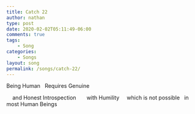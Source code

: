 ```yaml
---
title: Catch 22
author: nathan
type: post
date: 2020-02-02T05:11:49-06:00
comments: true
tags:
    - Song
categories:
    - Songs
layout: song
permalink: /songs/catch-22/
---
```

Being Human
&nbsp;&nbsp;Requires Genuine
<!--more-->
&nbsp;&nbsp;&nbsp;&nbsp;and Honest Introspection
&nbsp;&nbsp;&nbsp;&nbsp;&nbsp;&nbsp;with Humility
&nbsp;&nbsp;&nbsp;&nbsp;which is not possible
&nbsp;&nbsp;in most
Human Beings
